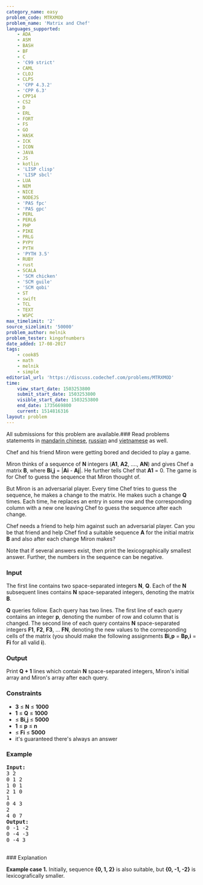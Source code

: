 ```yaml
---
category_name: easy
problem_code: MTRXMOD
problem_name: 'Matrix and Chef'
languages_supported:
    - ADA
    - ASM
    - BASH
    - BF
    - C
    - 'C99 strict'
    - CAML
    - CLOJ
    - CLPS
    - 'CPP 4.3.2'
    - 'CPP 6.3'
    - CPP14
    - CS2
    - D
    - ERL
    - FORT
    - FS
    - GO
    - HASK
    - ICK
    - ICON
    - JAVA
    - JS
    - kotlin
    - 'LISP clisp'
    - 'LISP sbcl'
    - LUA
    - NEM
    - NICE
    - NODEJS
    - 'PAS fpc'
    - 'PAS gpc'
    - PERL
    - PERL6
    - PHP
    - PIKE
    - PRLG
    - PYPY
    - PYTH
    - 'PYTH 3.5'
    - RUBY
    - rust
    - SCALA
    - 'SCM chicken'
    - 'SCM guile'
    - 'SCM qobi'
    - ST
    - swift
    - TCL
    - TEXT
    - WSPC
max_timelimit: '2'
source_sizelimit: '50000'
problem_author: melnik
problem_tester: kingofnumbers
date_added: 17-08-2017
tags:
    - cook85
    - math
    - melnik
    - simple
editorial_url: 'https://discuss.codechef.com/problems/MTRXMOD'
time:
    view_start_date: 1503253800
    submit_start_date: 1503253800
    visible_start_date: 1503253800
    end_date: 1735669800
    current: 1514816316
layout: problem
---
```

All submissions for this problem are available.### Read problems statements in [mandarin chinese](http://www.codechef.com/download/translated/COOK85/mandarin/MTRXMOD.pdf), [russian](http://www.codechef.com/download/translated/COOK85/russian/MTRXMOD.pdf) and [vietnamese](http://www.codechef.com/download/translated/COOK85/vietnamese/MTRXMOD.pdf) as well.

Chef and his friend Miron were getting bored and decided to play a game.

 Miron thinks of a sequence of  **N**  integers (**A1**, **A2**, …., **AN**) and gives Chef a matrix **B**, where **Bi,j** = |**Ai** - **Aj**|. He further tells Chef that **A1** = 0. The game is for Chef to guess the sequence that Miron thought of.

But Miron is an adversarial player. Every time Chef tries to guess the sequence, he makes a change to the matrix. He makes such a change **Q** times. Each time, he replaces an entry in some row and the corresponding column with a new one leaving Chef to guess the sequence after each change.

Chef needs a friend to help him against such an adversarial player. Can you be that friend and help Chef find a suitable sequence **A** for the initial matrix **B** and also after each change Miron makes?

Note that if several answers exist, then print the lexicographically smallest answer. Further, the numbers in the sequence can be negative.

### Input

The first line contains two space-separated integers **N**, **Q**. Each of the **N** subsequent lines contains **N** space-separated integers, denoting the matrix **B**.

**Q** queries follow. Each query has two lines. The first line of each query contains an integer **p**, denoting the number of row and column that is changed. The second line of each query contains **N** space-separated integers **F1**, **F2**, **F3**, ... **FN**, denoting the new values to the corresponding cells of the matrix (you should make the following assignments **Bi,p** = **Bp,i** = **Fi** for all valid **i**).

### Output

Print **Q + 1** lines which contain **N** space-separated integers, Miron's initial array and Miron's array after each query.

### Constraints

- **3** ≤ **N** ≤  **1000**
- **1** ≤ **Q** ≤  **1000**
- ≤ **Bi,j** ≤  **5000**
- **1** ≤ **p** ≤  **n**
- ≤ **Fi** ≤  **5000**
- it's guaranteed there's always an answer

### Example

<pre><b>Input:</b>
3 2
0 1 2
1 0 1
2 1 0
1
0 4 3
2
4 0 7
<b>Output:</b>
0 -1 -2
0 -4 -3
0 -4 3

</pre>### Explanation
**Example case 1.** Initially, sequence **{0, 1, 2}** is also suitable, but **{0, -1, -2}** is lexicografically smaller.
